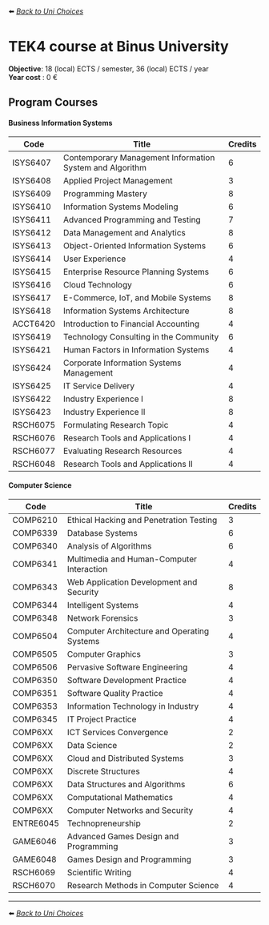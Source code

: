 ⬅️ *[ Back to Uni Choices](./README.md)*

# TEK4 course at Binus University

**Objective**: 18 (local) ECTS / semester, 36 (local) ECTS / year <br />
**Year cost** : 0 €  

## Program Courses

#### Business Information Systems

| Code     | Title                                                                                                 | Credits |
|----------|-------------------------------------------------------------------------------------------------------|---------|
| ISYS6407 | Contemporary Management Information System and Algorithm                                              | 6       |
| ISYS6408 | Applied Project Management                                                                            | 3       |
| ISYS6409 | Programming Mastery                                                                                   | 8       |
| ISYS6410 | Information Systems Modeling                                                                          | 6       |
| ISYS6411 | Advanced Programming and Testing                                                                      | 7       |
| ISYS6412 | Data Management and Analytics                                                                         | 8       |
| ISYS6413 | Object-Oriented Information Systems                                                                   | 6       |
| ISYS6414 | User Experience                                                                                       | 4       |
| ISYS6415 | Enterprise Resource Planning Systems                                                                  | 6       |
| ISYS6416 | Cloud Technology                                                                                      | 6       |
| ISYS6417 | E-Commerce, IoT, and Mobile Systems                                                                   | 8       |
| ISYS6418 | Information Systems Architecture                                                                      | 8       |
| ACCT6420 | Introduction to Financial Accounting                                                                  | 4       |
| ISYS6419 | Technology Consulting in the Community                                                                | 6       |
| ISYS6421 | Human Factors in Information Systems                                                                  | 4       |
| ISYS6424 | Corporate Information Systems Management                                                              | 4       |
| ISYS6425 | IT Service Delivery                                                                                   | 4       |
| ISYS6422 | Industry Experience I                                                                                 | 8       |
| ISYS6423 | Industry Experience II                                                                                | 8       |
| RSCH6075 | Formulating Research Topic                                                                            | 4       |
| RSCH6076 | Research Tools and Applications I                                                                     | 4       |
| RSCH6077 | Evaluating Research Resources                                                                         | 4       |
| RSCH6048 | Research Tools and Applications II                                                                    | 4       |

#### Computer Science

| Code     | Title                                                                                                 | Credits |
|----------|-------------------------------------------------------------------------------------------------------|---------|
| COMP6210 | Ethical Hacking and Penetration Testing                                                               | 3       |
| COMP6339 | Database Systems                                                                                      | 6       |
| COMP6340 | Analysis of Algorithms                                                                                | 6       |
| COMP6341 | Multimedia and Human-Computer Interaction                                                             | 4       |
| COMP6343 | Web Application Development and Security                                                              | 8       |
| COMP6344 | Intelligent Systems                                                                                   | 4       |
| COMP6348 | Network Forensics                                                                                     | 3       |
| COMP6504 | Computer Architecture and Operating Systems                                                           | 4       |
| COMP6505 | Computer Graphics                                                                                     | 3       |
| COMP6506 | Pervasive Software Engineering                                                                        | 4       |
| COMP6350 | Software Development Practice                                                                         | 4       |
| COMP6351 | Software Quality Practice                                                                             | 4       |
| COMP6353 | Information Technology in Industry                                                                    | 4       |
| COMP6345 | IT Project Practice                                                                                   | 4       |
| COMP6XX  | ICT Services Convergence                                                                              | 2       |
| COMP6XX  | Data Science                                                                                          | 2       |
| COMP6XX  | Cloud and Distributed Systems                                                                         | 3       |
| COMP6XX  | Discrete Structures                                                                                   | 4       |
| COMP6XX  | Data Structures and Algorithms                                                                        | 6       |
| COMP6XX  | Computational Mathematics                                                                             | 4       |
| COMP6XX  | Computer Networks and Security                                                                        | 4       |
| ENTRE6045| Technopreneurship                                                                                     | 2       |
| GAME6046 | Advanced Games Design and Programming                                                                 | 3       |
| GAME6048 | Games Design and Programming                                                                          | 3       |
| RSCH6069 | Scientific Writing                                                                                    | 4       |
| RSCH6070 | Research Methods in Computer Science                                                                  | 4       |

---

⬅️ *[ Back to Uni Choices](./README.md)*
